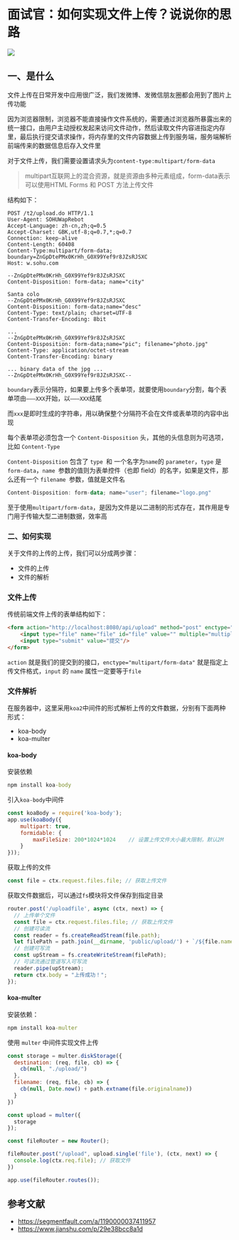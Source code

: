 # 面试官：如何实现文件上传？说说你的思路

 

![](https://static.vue-js.com/248a5580-ce60-11eb-85f6-6fac77c0c9b3.png)

## 一、是什么

文件上传在日常开发中应用很广泛，我们发微博、发微信朋友圈都会用到了图片上传功能

因为浏览器限制，浏览器不能直接操作文件系统的，需要通过浏览器所暴露出来的统一接口，由用户主动授权发起来访问文件动作，然后读取文件内容进指定内存里，最后执行提交请求操作，将内存里的文件内容数据上传到服务端，服务端解析前端传来的数据信息后存入文件里

对于文件上传，我们需要设置请求头为`content-type:multipart/form-data`

> multipart互联网上的混合资源，就是资源由多种元素组成，form-data表示可以使用HTML Forms 和 POST 方法上传文件

结构如下：

```http
POST /t2/upload.do HTTP/1.1
User-Agent: SOHUWapRebot
Accept-Language: zh-cn,zh;q=0.5
Accept-Charset: GBK,utf-8;q=0.7,*;q=0.7
Connection: keep-alive
Content-Length: 60408
Content-Type:multipart/form-data; boundary=ZnGpDtePMx0KrHh_G0X99Yef9r8JZsRJSXC
Host: w.sohu.com

--ZnGpDtePMx0KrHh_G0X99Yef9r8JZsRJSXC
Content-Disposition: form-data; name="city"

Santa colo
--ZnGpDtePMx0KrHh_G0X99Yef9r8JZsRJSXC
Content-Disposition: form-data;name="desc"
Content-Type: text/plain; charset=UTF-8
Content-Transfer-Encoding: 8bit
 
...
--ZnGpDtePMx0KrHh_G0X99Yef9r8JZsRJSXC
Content-Disposition: form-data;name="pic"; filename="photo.jpg"
Content-Type: application/octet-stream
Content-Transfer-Encoding: binary
 
... binary data of the jpg ...
--ZnGpDtePMx0KrHh_G0X99Yef9r8JZsRJSXC--
```

`boundary`表示分隔符，如果要上传多个表单项，就要使用`boundary`分割，每个表单项由`———XXX`开始，以`———XXX`结尾

而`xxx`是即时生成的字符串，用以确保整个分隔符不会在文件或表单项的内容中出现

每个表单项必须包含一个 `Content-Disposition` 头，其他的头信息则为可选项， 比如 `Content-Type` 

`Content-Disposition` 包含了 `type `和 一个名字为` name `的 `parameter`，`type` 是 `form-data`，`name `参数的值则为表单控件（也即 field）的名字，如果是文件，那么还有一个 `filename `参数，值就是文件名

```kotlin
Content-Disposition: form-data; name="user"; filename="logo.png"
```

至于使用`multipart/form-data`，是因为文件是以二进制的形式存在，其作用是专门用于传输大型二进制数据，效率高



### 二、如何实现

关于文件的上传的上传，我们可以分成两步骤：

- 文件的上传
- 文件的解析



### 文件上传

传统前端文件上传的表单结构如下：

```html
<form action="http://localhost:8080/api/upload" method="post" enctype="multipart/form-data">
    <input type="file" name="file" id="file" value="" multiple="multiple" />
    <input type="submit" value="提交"/>
</form>
```

`action` 就是我们的提交到的接口，`enctype="multipart/form-data"` 就是指定上传文件格式，`input` 的 `name` 属性一定要等于`file`



### 文件解析

在服务器中，这里采用`koa2`中间件的形式解析上传的文件数据，分别有下面两种形式：

- koa-body
- koa-multer


#### koa-body

安装依赖

```cmd
npm install koa-body
```

引入`koa-body`中间件

```js
const koaBody = require('koa-body');
app.use(koaBody({
    multipart: true,
    formidable: {
        maxFileSize: 200*1024*1024    // 设置上传文件大小最大限制，默认2M
    }
}));
```

获取上传的文件

```js
const file = ctx.request.files.file; // 获取上传文件
```

获取文件数据后，可以通过`fs`模块将文件保存到指定目录

```js
router.post('/uploadfile', async (ctx, next) => {
  // 上传单个文件
  const file = ctx.request.files.file; // 获取上传文件
  // 创建可读流
  const reader = fs.createReadStream(file.path);
  let filePath = path.join(__dirname, 'public/upload/') + `/${file.name}`;
  // 创建可写流
  const upStream = fs.createWriteStream(filePath);
  // 可读流通过管道写入可写流
  reader.pipe(upStream);
  return ctx.body = "上传成功！";
});
```



#### koa-multer

安装依赖：

```cmd 
npm install koa-multer
```

使用 `multer` 中间件实现文件上传

```js
const storage = multer.diskStorage({
  destination: (req, file, cb) => {
    cb(null, "./upload/")
  },
  filename: (req, file, cb) => {
    cb(null, Date.now() + path.extname(file.originalname))
  }
})

const upload = multer({
  storage
});

const fileRouter = new Router();

fileRouter.post("/upload", upload.single('file'), (ctx, next) => {
  console.log(ctx.req.file); // 获取文件
})

app.use(fileRouter.routes());
```





## 参考文献

- https://segmentfault.com/a/1190000037411957
- https://www.jianshu.com/p/29e38bcc8a1d